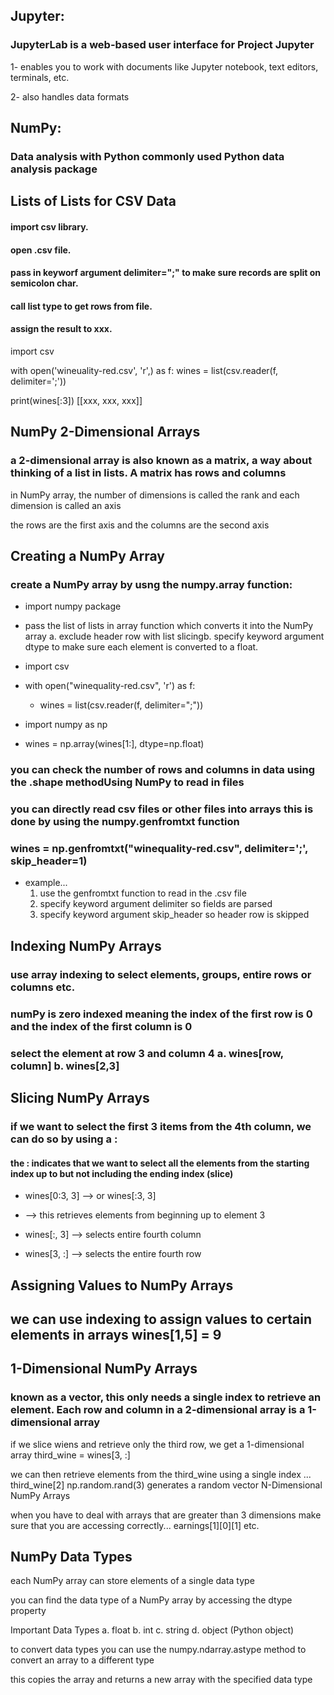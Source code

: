 ## Jupyter:

### JupyterLab is a web-based user interface for Project Jupyter

1- enables you to work with documents like Jupyter notebook, text editors, terminals, etc.

2- also handles data formats


## NumPy: 

### Data analysis with Python commonly used Python data analysis package

## Lists of Lists for CSV Data

#### import csv library.
#### open .csv file.
#### pass in keyworf argument delimiter=";" to make sure records are split on semicolon char.
#### call list type to get rows from file.
#### assign the result to xxx.

import csv

with open('wineuality-red.csv', 'r',) as f:
    wines = list(csv.reader(f, delimiter=';'))

print(wines[:3])
[[xxx, xxx, xxx]]


## NumPy 2-Dimensional Arrays
### a 2-dimensional array is also known as a matrix, a way about thinking of a list in lists. A matrix has rows and columns

in NumPy array, the number of dimensions is called the rank and each dimension is called an axis

the rows are the first axis and the columns are the second axis

## Creating a NumPy Array

### create a NumPy array by usng the numpy.array function:

- import numpy package

- pass the list of lists in array function which converts it into the NumPy array a. exclude header row with list slicingb. specify keyword argument dtype to make sure each element is converted to a float.

- import csv

- with open("winequality-red.csv", 'r') as f:

    - wines = list(csv.reader(f, delimiter=";"))

- import numpy as np
- wines = np.array(wines[1:], dtype=np.float)

### you can check the number of rows and columns in data using the .shape methodUsing NumPy to read in files

### you can directly read csv files or other files into arrays this is done by using the numpy.genfromtxt function

### wines = np.genfromtxt("winequality-red.csv", delimiter=';', skip_header=1)

- example...
    1. use the genfromtxt function to read in the .csv file
    2. specify keyword argument delimiter so fields are parsed
    3. specify keyword argument skip_header so header row is skipped

## Indexing NumPy Arrays

### use array indexing to select elements, groups, entire rows or columns etc.

### numPy is zero indexed meaning the index of the first row is 0 and the index of the first column is 0

### select the element at row 3 and column 4 a. wines[row, column] b. wines[2,3]

## Slicing NumPy Arrays

### if we want to select the first 3 items from the 4th column, we can do so by using a :

#### the : indicates that we want to select all the elements from the starting index up to but not including the ending index (slice)

- wines[0:3, 3] --> or wines[:3, 3]

- --> this retrieves elements from beginning up to element 3

- wines[:, 3] --> selects entire fourth column

- wines[3, :] --> selects the entire fourth row

## Assigning Values to NumPy Arrays

## we can use indexing to assign values to certain elements in arrays wines[1,5] = 9

## 1-Dimensional NumPy Arrays

### known as a vector, this only needs a single index to retrieve an element. Each row and column in a 2-dimensional array is a 1-dimensional array

if we slice wiens and retrieve only the third row, we get a 1-dimensional array
third_wine = wines[3, :]

we can then retrieve elements from the third_wine using a single index ... third_wine[2]
np.random.rand(3) generates a random vector
N-Dimensional NumPy Arrays

when you have to deal with arrays that are greater than 3 dimensions make sure that you are accessing correctly... earnings[1][0][1] etc.

## NumPy Data Types

each NumPy array can store elements of a single data type

you can find the data type of a NumPy array by accessing the dtype property

Important Data Types a. float b. int c. string d. object (Python object)

to convert data types you can use the numpy.ndarray.astype method to convert an array to a different type

this copies the array and returns a new array with the specified data type
